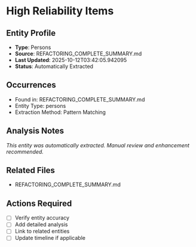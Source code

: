 # High Reliability Items

## Entity Profile
- **Type**: Persons
- **Source**: REFACTORING_COMPLETE_SUMMARY.md
- **Last Updated**: 2025-10-12T03:42:05.942095
- **Status**: Automatically Extracted

## Occurrences
- Found in: REFACTORING_COMPLETE_SUMMARY.md
- Entity Type: persons
- Extraction Method: Pattern Matching

## Analysis Notes
*This entity was automatically extracted. Manual review and enhancement recommended.*

## Related Files
- REFACTORING_COMPLETE_SUMMARY.md

## Actions Required
- [ ] Verify entity accuracy
- [ ] Add detailed analysis
- [ ] Link to related entities
- [ ] Update timeline if applicable
